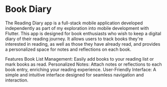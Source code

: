 # Book Diary
The Reading Diary app is a full-stack mobile application developed independently as part of my exploration into mobile development with Flutter. This app is designed for book enthusiasts who wish to keep a digital diary of their reading journey. It allows users to track books they're interested in reading, as well as those they have already read, and provides a personalized space for notes and reflections on each book.

Features
Book List Management: Easily add books to your reading list or mark books as read.
Personalized Notes: Attach notes or reflections to each book entry, enriching your reading experience.
User-Friendly Interface: A simple and intuitive interface designed for seamless navigation and interaction.
